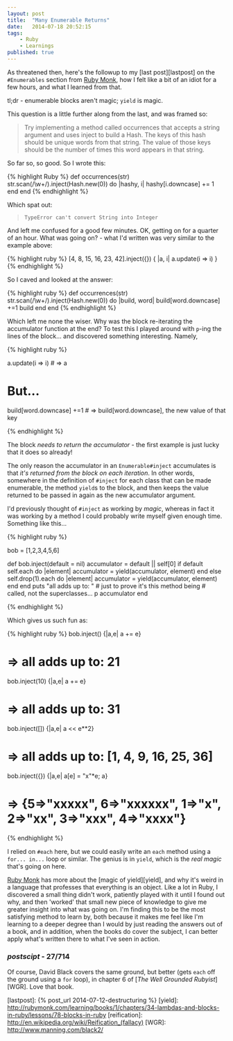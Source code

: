 ```yaml
---
layout: post
title:  "Many Enumerable Returns"
date:   2014-07-18 20:52:15
tags:
    - Ruby
    - Learnings
published: true
---
```


As threatened then, here's the followup to my [last post][lastpost] on the
`#Enumerables` section from [Ruby Monk][RubyMonk], how I felt like a bit of an
idiot for a few hours, and what I learned from that.

tl;dr - enumerable blocks aren't magic; `yield` is magic.

This question is a little further along from the last, and was framed so:

>Try implementing a method called occurrences that accepts a string argument and
>uses inject to build a Hash. The keys of this hash should be unique words from
>that string. The value of those keys should be the number of times this word
>appears in that string.

So far so, so good. So I wrote this:

{% highlight Ruby %}
def occurrences(str)
  str.scan(/\w+/).inject(Hash.new(0)) do |hashy, i|
    hashy[i.downcase] += 1
  end
end
{% endhighlight %}

Which spat out:

> ``TypeError
> can't convert String into Integer``

And left me confused for a good few minutes. OK, getting on for a quarter of an
hour. What was going on? - what I'd written was very similar to the example
above:

{% highlight ruby %}
[4, 8, 15, 16, 23, 42].inject({}) { |a, i| a.update(i => i) }
{% endhighlight %}

So I caved and looked at the answer:

{% highlight ruby %}
def occurrences(str)
	str.scan(/\w+/).inject(Hash.new(0)) do |build, word|
    	build[word.downcase] +=1
    	build
	end
end
{% endhighlight %}

Which left me none the wiser. Why was the block re-iterating the accumulator
function at the end? To test this I played around with `p`-ing the lines of the
block... and discovered something interesting. Namely,

{% highlight ruby %}

a.update(i => i) # => a

# But...

build[word.downcase] +=1 # => build[word.downcase], the new value of that key

{% endhighlight %}

The block *needs to return the accumulator* - the first example is just lucky
that it does so already!

The only reason the accumulator in an `Enumerable#inject` accumulates is that
*it's returned from the block on each iteration*. In other words, somewhere in
the definition of `#inject` for each class that can be made enumerable, the
method `yield`s to the block, and then keeps the value returned to be passed in
again as the new accumulator argument.

I'd previously thought of `#inject` as working by *magic*, whereas in fact it
was working by a method I could probably write myself given enough time.
Something like this...

{% highlight ruby %}

bob = [1,2,3,4,5,6]

def bob.inject(default = nil)
  accumulator = default || self[0]
  if default
    self.each do |element|
      accumulator = yield(accumulator, element)
    end
  else
    self.drop(1).each do |element|
      accumulator = yield(accumulator, element)
    end
  end
  puts "all adds up to: "   # just to prove it's this method being
                            # called, not the superclasses...
  p accumulator
end

{% endhighlight %}


Which gives us such fun as:

{% highlight ruby %}
bob.inject() {|a,e| a += e}
# => all adds up to: 21
bob.inject(10) {|a,e| a += e}
# => all adds up to: 31
bob.inject([]) {|a,e| a << e**2}
# => all adds up to: [1, 4, 9, 16, 25, 36]
bob.inject({}) {|a,e| a[e] = "x"*e; a}
# => {5=>"xxxxx", 6=>"xxxxxx", 1=>"x", 2=>"xx", 3=>"xxx", 4=>"xxxx"}
{% endhighlight %}

I relied on `#each` here, but we could easily write an `each` method using
a `for... in...` loop or similar. The genius is in `yield`, which is the *real
magic* that's going on here.

[Ruby Monk][RubyMonk] has more about the [magic of yield][yield], and why it's
weird in a language that professes that everything is an object. Like a lot in
Ruby, I discovered a small thing didn't work, patiently played with it until
I found out why, and then 'worked' that small new piece of knowledge to give me
greater insight into what was going on. I'm finding this to be the most
satisfying method to learn by, both because it makes me feel like I'm learning
to a deeper degree than I would by just reading the answers out of a book, and
in addition, when the books do cover the subject, I can better apply what's
written there to what I've seen in action.

### *postscipt* - 27/714

Of course, David Black covers the same ground, but better (gets `each` off the
ground using a `for` loop), in chapter 6 of [*The Well Grounded Rubyist*][WGR]. Love that
book.

[RubyMonk]: https://rubymonk.com/
[RMHashMap]: https://rubymonk.com/learning/books/4-ruby-primer-ascent/chapters/44-collections/lessons/98-iterate-filtrate-and-transform#solution4313
[lastpost]: {% post_url 2014-07-12-destructuring %}
[yield]: http://rubymonk.com/learning/books/1/chapters/34-lambdas-and-blocks-in-ruby/lessons/78-blocks-in-ruby
[reification]: http://en.wikipedia.org/wiki/Reification_(fallacy)
[WGR]: http://www.manning.com/black2/

